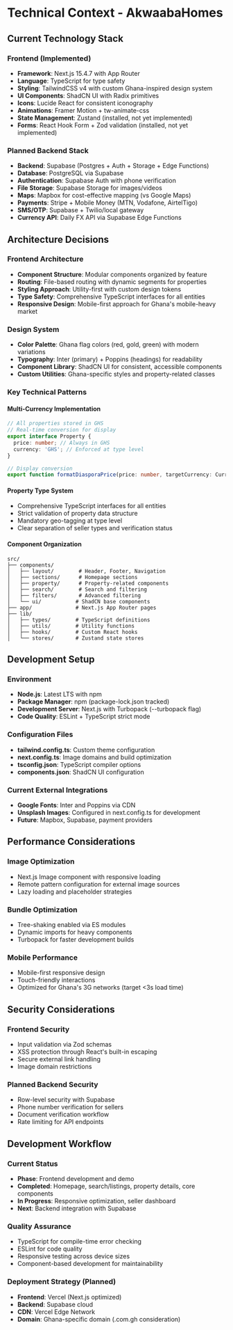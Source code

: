 # Technical Context - AkwaabaHomes

## Current Technology Stack

### Frontend (Implemented)
- **Framework**: Next.js 15.4.7 with App Router
- **Language**: TypeScript for type safety
- **Styling**: TailwindCSS v4 with custom Ghana-inspired design system
- **UI Components**: ShadCN UI with Radix primitives
- **Icons**: Lucide React for consistent iconography
- **Animations**: Framer Motion + tw-animate-css
- **State Management**: Zustand (installed, not yet implemented)
- **Forms**: React Hook Form + Zod validation (installed, not yet implemented)

### Planned Backend Stack
- **Backend**: Supabase (Postgres + Auth + Storage + Edge Functions)
- **Database**: PostgreSQL via Supabase
- **Authentication**: Supabase Auth with phone verification
- **File Storage**: Supabase Storage for images/videos
- **Maps**: Mapbox for cost-effective mapping (vs Google Maps)
- **Payments**: Stripe + Mobile Money (MTN, Vodafone, AirtelTigo)
- **SMS/OTP**: Supabase + Twilio/local gateway
- **Currency API**: Daily FX API via Supabase Edge Functions

## Architecture Decisions

### Frontend Architecture
- **Component Structure**: Modular components organized by feature
- **Routing**: File-based routing with dynamic segments for properties
- **Styling Approach**: Utility-first with custom design tokens
- **Type Safety**: Comprehensive TypeScript interfaces for all entities
- **Responsive Design**: Mobile-first approach for Ghana's mobile-heavy market

### Design System
- **Color Palette**: Ghana flag colors (red, gold, green) with modern variations
- **Typography**: Inter (primary) + Poppins (headings) for readability
- **Component Library**: ShadCN UI for consistent, accessible components
- **Custom Utilities**: Ghana-specific styles and property-related classes

### Key Technical Patterns

#### Multi-Currency Implementation
```typescript
// All properties stored in GHS
// Real-time conversion for display
export interface Property {
  price: number; // Always in GHS
  currency: 'GHS'; // Enforced at type level
}

// Display conversion
export function formatDiasporaPrice(price: number, targetCurrency: CurrencyCode)
```

#### Property Type System
- Comprehensive TypeScript interfaces for all entities
- Strict validation of property data structure
- Mandatory geo-tagging at type level
- Clear separation of seller types and verification status

#### Component Organization
```
src/
├── components/
│   ├── layout/        # Header, Footer, Navigation
│   ├── sections/      # Homepage sections
│   ├── property/      # Property-related components
│   ├── search/        # Search and filtering
│   ├── filters/       # Advanced filtering
│   └── ui/           # ShadCN base components
├── app/              # Next.js App Router pages
├── lib/
│   ├── types/        # TypeScript definitions
│   ├── utils/        # Utility functions
│   ├── hooks/        # Custom React hooks
│   └── stores/       # Zustand state stores
```

## Development Setup

### Environment
- **Node.js**: Latest LTS with npm
- **Package Manager**: npm (package-lock.json tracked)
- **Development Server**: Next.js with Turbopack (--turbopack flag)
- **Code Quality**: ESLint + TypeScript strict mode

### Configuration Files
- **tailwind.config.ts**: Custom theme configuration
- **next.config.ts**: Image domains and build optimization
- **tsconfig.json**: TypeScript compiler options
- **components.json**: ShadCN UI configuration

### Current External Integrations
- **Google Fonts**: Inter and Poppins via CDN
- **Unsplash Images**: Configured in next.config.ts for development
- **Future**: Mapbox, Supabase, payment providers

## Performance Considerations

### Image Optimization
- Next.js Image component with responsive loading
- Remote pattern configuration for external image sources
- Lazy loading and placeholder strategies

### Bundle Optimization
- Tree-shaking enabled via ES modules
- Dynamic imports for heavy components
- Turbopack for faster development builds

### Mobile Performance
- Mobile-first responsive design
- Touch-friendly interactions
- Optimized for Ghana's 3G networks (target <3s load time)

## Security Considerations

### Frontend Security
- Input validation via Zod schemas
- XSS protection through React's built-in escaping
- Secure external link handling
- Image domain restrictions

### Planned Backend Security
- Row-level security with Supabase
- Phone number verification for sellers
- Document verification workflow
- Rate limiting for API endpoints

## Development Workflow

### Current Status
- **Phase**: Frontend development and demo
- **Completed**: Homepage, search/listings, property details, core components
- **In Progress**: Responsive optimization, seller dashboard
- **Next**: Backend integration with Supabase

### Quality Assurance
- TypeScript for compile-time error checking
- ESLint for code quality
- Responsive testing across device sizes
- Component-based development for maintainability

### Deployment Strategy (Planned)
- **Frontend**: Vercel (Next.js optimized)
- **Backend**: Supabase cloud
- **CDN**: Vercel Edge Network
- **Domain**: Ghana-specific domain (.com.gh consideration)
